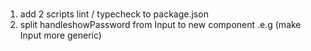 ###

1. add 2 scripts lint / typecheck to package.json
2. split handleshowPassword from Input to new component .e.g <PasswordInput/> (make Input more generic)
